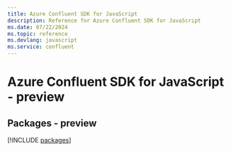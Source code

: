 ```yaml
---
title: Azure Confluent SDK for JavaScript
description: Reference for Azure Confluent SDK for JavaScript
ms.date: 07/22/2024
ms.topic: reference
ms.devlang: javascript
ms.service: confluent
---
```

# Azure Confluent SDK for JavaScript - preview
## Packages - preview
[!INCLUDE [packages](confluent-index.md)]